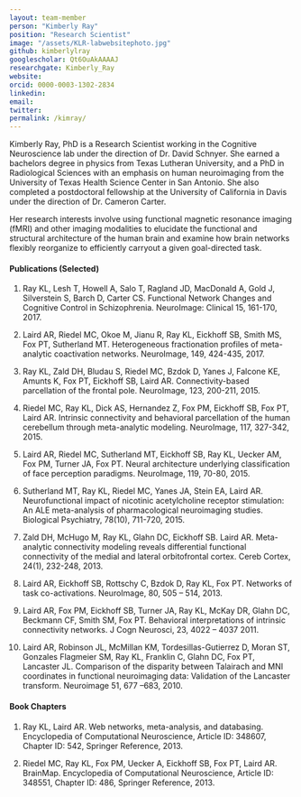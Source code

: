 ```yaml
---
layout: team-member
person: "Kimberly Ray"
position: "Research Scientist"
image: "/assets/KLR-labwebsitephoto.jpg"
github: kimberlylray
googlescholar: Qt6OuAkAAAAJ
researchgate: Kimberly_Ray
website: 
orcid: 0000-0003-1302-2834
linkedin:
email:
twitter:
permalink: /kimray/
---
```


Kimberly Ray, PhD is a Research Scientist working in the Cognitive Neuroscience lab under the direction of Dr. David Schnyer. She earned a bachelors degree in physics from Texas Lutheran University, and a PhD in Radiological Sciences with an emphasis on human neuroimaging from the University of Texas Health Science Center in San Antonio.  She also completed a postdoctoral fellowship at the University of California in Davis under the direction of Dr. Cameron Carter. 

Her research interests involve using functional magnetic resonance imaging (fMRI) and other imaging modalities to elucidate the functional and structural architecture of the human brain and examine how brain networks flexibly reorganize to efficiently carryout a given goal-directed task. 

#### Publications (Selected)

1)    Ray KL, Lesh T, Howell A, Salo T, Ragland JD, MacDonald A, Gold J, Silverstein S, Barch D, Carter CS. Functional Network Changes and Cognitive Control in Schizophrenia. NeuroImage: Clinical 15, 161-170, 2017.

2)    Laird AR, Riedel MC, Okoe M, Jianu R, Ray KL, Eickhoff SB, Smith MS, Fox PT, Sutherland MT. Heterogeneous fractionation profiles of meta-analytic coactivation networks. NeuroImage, 149, 424-435, 2017.

3)    Ray KL, Zald DH, Bludau S, Riedel MC, Bzdok D, Yanes J, Falcone KE, Amunts K, Fox PT, Eickhoff SB, Laird AR. Connectivity-based parcellation of the frontal pole. NeuroImage, 123, 200-211, 2015.

4)    Riedel MC, Ray KL, Dick AS, Hernandez Z, Fox PM, Eickhoff SB, Fox PT, Laird AR. Intrinsic connectivity and behavioral parcellation of the human cerebellum through meta-analytic modeling. NeuroImage, 117, 327-342, 2015.

5)    Laird AR, Riedel MC, Sutherland MT, Eickhoff SB, Ray KL, Uecker AM, Fox PM, Turner JA, Fox PT. Neural architecture underlying classification of face perception paradigms. NeuroImage, 119, 70-80, 2015.

6)    Sutherland MT, Ray KL, Riedel MC, Yanes JA, Stein EA, Laird AR. Neurofunctional impact of nicotinic acetylcholine receptor stimulation: An ALE meta-analysis of pharmacological neuroimaging studies. Biological Psychiatry, 78(10), 711-720, 2015.

7) Zald DH, McHugo M, Ray KL, Glahn DC, Eickhoff SB. Laird AR. Meta-analytic connectivity modeling reveals differential functional connectivity of the medial and lateral orbitofrontal cortex. Cereb Cortex, 24(1), 232-248, 2013. 

8) Laird AR, Eickhoff SB, Rottschy C, Bzdok D, Ray KL, Fox PT. Networks of task co-activations. NeuroImage, 80, 505 – 514, 2013.

9) Laird AR, Fox PM, Eickhoff SB, Turner JA, Ray KL, McKay DR, Glahn DC, Beckmann CF, Smith SM, Fox PT. Behavioral interpretations of intrinsic connectivity networks. J Cogn Neurosci, 23, 4022 – 4037 2011.

10) Laird AR, Robinson JL, McMillan KM, Tordesillas-Gutierrez D, Moran ST, Gonzales Flagmeier SM, Ray KL, Franklin C, Glahn DC, Fox PT, Lancaster JL.  Comparison of the disparity between Talairach and MNI coordinates in functional neuroimaging data: Validation of the Lancaster transform. Neuroimage 51, 677 –683, 2010.

#### Book Chapters
 
1)    Ray KL, Laird AR. Web networks, meta-analysis, and databasing. Encyclopedia of Computational Neuroscience, Article ID: 348607, Chapter ID: 542, Springer Reference, 2013.

2)    Riedel MC, Ray KL, Fox PM, Uecker A, Eickhoff SB, Fox PT, Laird AR. BrainMap. Encyclopedia of Computational Neuroscience, Article ID: 348551, Chapter ID: 486, Springer Reference, 2013.
